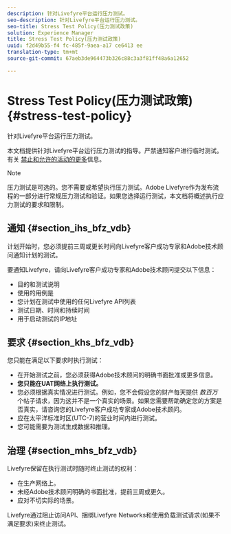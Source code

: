 ```yaml
---
description: 针对Livefyre平台运行压力测试。
seo-description: 针对Livefyre平台运行压力测试。
seo-title: Stress Test Policy(压力测试政策)
solution: Experience Manager
title: Stress Test Policy(压力测试政策)
uuid: f2d49b55-f4 fc-485f-9aea-a17 ce6413 ee
translation-type: tm+mt
source-git-commit: 67aeb3de964473b326c88c3a3f81ff48a6a12652

---
```



# Stress Test Policy(压力测试政策){#stress-test-policy}

针对Livefyre平台运行压力测试。

本文档提供针对Livefyre平台运行压力测试的指导。严禁通知客户进行临时测试。有关 [禁止和允许的活动的更多](#c_stress_test_policy/section_mhs_bfz_vdb)信息。

>[!NOTE]
>
>压力测试是可选的。您不需要或希望执行压力测试。Adobe Livefyre作为发布流程的一部分进行常规压力测试和验证。如果您选择运行测试，本文档将概述执行应力测试的要求和限制。

## 通知 {#section_ihs_bfz_vdb}

计划开始时，您必须提前三周或更长时间向Livefyre客户成功专家和Adobe技术顾问通知计划的测试。

要通知Livefyre，请向Livefyre客户成功专家和Adobe技术顾问提交以下信息：

* 目的和测试说明
* 使用的用例是
* 您计划在测试中使用的任何Livefyre API列表
* 测试日期、时间和持续时间
* 用于启动测试的IP地址

## 要求 {#section_khs_bfz_vdb}

您只能在满足以下要求时执行测试：

* 在开始测试之前，您必须获得Adobe技术顾问的明确书面批准或更多信息。
* **您只能在UAT网络上执行测试。**
* 您必须根据真实情况进行测试。例如，您不会假设您的财产每天提供 *数百万* 个帖子请求，因为这并不是一个真实的场景。如果您需要帮助确定您的方案是否真实，请咨询您的Livefyre客户成功专家或Adobe技术顾问。
* 应在太平洋标准时区(UTC-7\)的营业时间内进行测试。
* 您可能需要为测试生成数据和推理。

## 治理 {#section_mhs_bfz_vdb}

Livefyre保留在执行测试时随时终止测试的权利：

* 在生产网络上。
* 未经Adobe技术顾问明确的书面批准，提前三周或更久。
* 应对不切实际的场景。

Livefyre通过阻止访问API、捆绑Livefyre Networks和使用负载测试请求(如果不满足要求)来终止测试。
